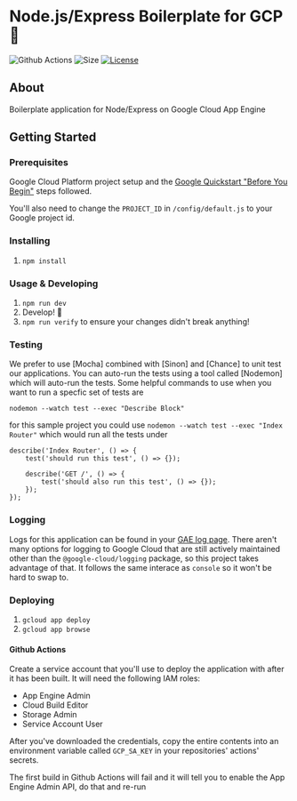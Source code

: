 # Node.js/Express Boilerplate for GCP 🐣
![Github Actions](https://github.com/cortl/express-gcp/actions/workflows/pipeline.yml/badge.svg)
![Size](https://img.shields.io/github/languages/code-size/cortl/express-gcp.svg)
[![License](https://img.shields.io/github/license/cortl/express-gcp.svg)](LICENSE)

## About
Boilerplate application for Node/Express on Google Cloud App Engine

## Getting Started

### Prerequisites
Google Cloud Platform project setup and the [Google Quickstart "Before You Begin"](https://cloud.google.com/appengine/docs/standard/nodejs/quickstart#before-you-begin) steps followed.

You'll also need to change the `PROJECT_ID` in `/config/default.js` to your Google project id.

### Installing
1. `npm install`

### Usage & Developing
1. `npm run dev`
2. Develop! 🎉
3. `npm run verify` to ensure your changes didn't break anything!

### Testing
We prefer to use [Mocha] combined with [Sinon] and [Chance] to unit test our applications.  You can auto-run the tests using a tool called [Nodemon] which will auto-run the tests.  Some helpful commands to use when you want to run a specfic set of tests are

`nodemon --watch test --exec "Describe Block"`

for this sample project you could use
`nodemon --watch test --exec "Index Router"`
which would run all the tests under
```
describe('Index Router', () => {
    test('should run this test', () => {});

    describe('GET /', () => {
        test('should also run this test', () => {});
    });
});
```

### Logging

Logs for this application can be found in your [GAE log page](https://console.cloud.google.com/logs/viewer).  There aren't many options for logging to Google Cloud that are still actively maintained other than the `@google-cloud/logging` package, so this project takes advantage of that.  It follows the same interace as `console` so it won't be hard to swap to.

### Deploying
1. `gcloud app deploy`
2. `gcloud app browse`

#### Github Actions

Create a service account that you'll use to deploy the application with after it has been built.  It will need the following IAM roles:
- App Engine Admin
- Cloud Build Editor
- Storage Admin
- Service Account User

After you've downloaded the credentials, copy the entire contents into an environment variable called `GCP_SA_KEY` in your repositories' actions' secrets.

The first build in Github Actions will fail and it will tell you to enable the App Engine Admin API, do that and re-run